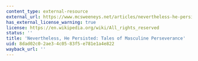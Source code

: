 ```yaml
---
content_type: external-resource
external_url: https://www.mcsweeneys.net/articles/nevertheless-he-persisted-tales-of-masculine-perseverance
has_external_license_warning: true
license: https://en.wikipedia.org/wiki/All_rights_reserved
status: ''
title: 'Nevertheless, He Persisted: Tales of Masculine Perseverance'
uid: 8dad02c0-2ae3-4c05-83f5-e781e1a4e822
wayback_url: ''
---
```

